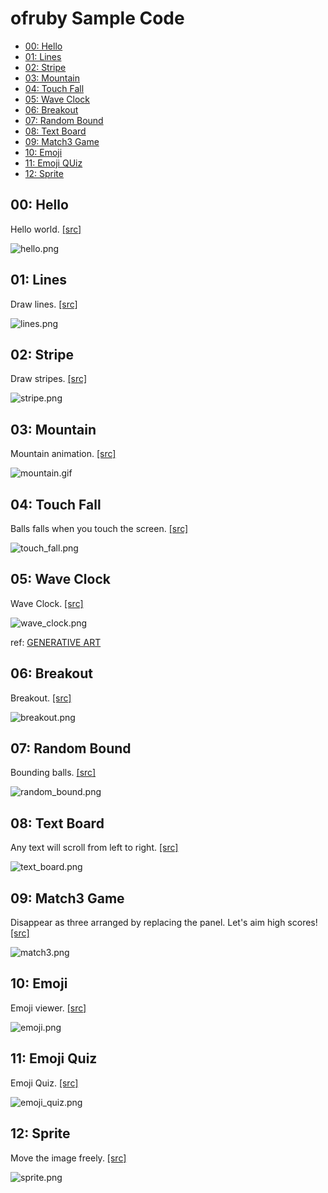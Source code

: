 ofruby Sample Code
===============

- [00: Hello](#00-hello)
- [01: Lines](#01-lines)
- [02: Stripe](#02-stripe)
- [03: Mountain](#03-mountain)
- [04: Touch Fall](#04-touch-fall)
- [05: Wave Clock](#05-wave-clock)
- [06: Breakout](#06-breakout)
- [07: Random Bound](#07-random-bound)
- [08: Text Board](#08-text-board)
- [09: Match3 Game](#09-match3-game)
- [10: Emoji](#10-emoji)
- [11: Emoji QUiz](#11-emoji-quiz)
- [12: Sprite](#12-sprite)

## 00: Hello
Hello world. [[src]](https://github.com/ongaeshi/ofruby-sample/blob/master/hello.rb)

![hello.png](https://raw.github.com/ongaeshi/ofruby-sample/master/images/hello.png)

## 01: Lines
Draw lines. [[src]](https://github.com/ongaeshi/ofruby-sample/blob/master/lines.rb)

![lines.png](https://raw.github.com/ongaeshi/ofruby-sample/master/images/lines.png)

## 02: Stripe
Draw stripes. [[src]](https://github.com/ongaeshi/ofruby-sample/blob/master/stripe.rb)

![stripe.png](https://raw.github.com/ongaeshi/ofruby-sample/master/images/stripe.png)

## 03: Mountain
Mountain animation. [[src]](https://github.com/ongaeshi/ofruby-sample/blob/master/mountain.rb)

![mountain.gif](https://raw.github.com/ongaeshi/ofruby-sample/master/images/mountain.gif)

## 04: Touch Fall
Balls falls when you touch the screen. [[src]](https://github.com/ongaeshi/ofruby-sample/blob/master/touch_fall.rb)

![touch_fall.png](https://raw.github.com/ongaeshi/ofruby-sample/master/images/touch_fall.png)

## 05: Wave Clock
Wave Clock. [[src]](https://github.com/ongaeshi/ofruby-sample/blob/master/wave_clock.rb)

![wave_clock.png](https://raw.github.com/ongaeshi/ofruby-sample/master/images/wave_clock.png) 

ref: [GENERATIVE ART](http://zenbullets.com/book.php)

## 06: Breakout
Breakout. [[src]](https://github.com/ongaeshi/ofruby-sample/blob/master/breakout.rb)

![breakout.png](https://raw.github.com/ongaeshi/ofruby-sample/master/images/breakout.png) 

## 07: Random Bound
Bounding balls. [[src]](https://github.com/ongaeshi/ofruby-sample/blob/master/random_bound.rb)

![random_bound.png](https://raw.github.com/ongaeshi/ofruby-sample/master/images/random_bound.png) 

## 08: Text Board
Any text will scroll from left to right. [[src]](https://github.com/ongaeshi/ofruby-sample/blob/master/text_board.rb)

![text_board.png](https://raw.github.com/ongaeshi/ofruby-sample/master/images/text_board.png)

## 09: Match3 Game
Disappear as three arranged by replacing the panel. Let's aim high scores! [[src]](https://github.com/ongaeshi/ofruby-sample/blob/master/match3.rb)

![match3.png](https://raw.github.com/ongaeshi/ofruby-sample/master/images/match3.png)

## 10: Emoji
Emoji viewer. [[src]](https://github.com/ongaeshi/ofruby-sample/blob/master/emoji.rb)

![emoji.png](https://raw.github.com/ongaeshi/ofruby-sample/master/images/emoji.png)

## 11: Emoji Quiz
Emoji Quiz. [[src]](https://github.com/ongaeshi/ofruby-sample/blob/master/emoji_quiz.rb)

![emoji_quiz.png](https://raw.github.com/ongaeshi/ofruby-sample/master/images/emoji_quiz.png)

## 12: Sprite
Move the image freely. [[src]](https://github.com/ongaeshi/ofruby-sample/blob/master/sprite.rb)

![sprite.png](https://raw.github.com/ongaeshi/ofruby-sample/master/images/sprite.png)


